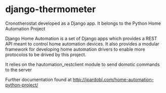 django-thermometer
==================

Cronotherostat developed as a Django app. It belongs to the Python Home Automation Project


Django Home Automation is a set of Django apps which provides a REST API meant to
control home automation devices. It also provides a modular framework for
developing home automation drivers to enable more protocolos to be drived by this project.

It relies on the hautomation_restclient module to send domotic commands to the server

Further documentation found at http://jpardobl.com/home-automation-python-project/
